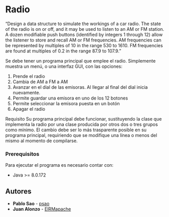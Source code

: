 # Radio

“Design a data structure to simulate the workings of a car radio. The state of the radio is on or off, and it may be used to listen to an AM or FM station. A dozen modifiable push buttons (identified by integers 1 through 12) allow the listener to store and recall AM or FM frequencies. AM frequencies can be represented by multiples of 10 in the range 530 to 1610. FM frequencies are found at multiples of 0.2 in the range 87.9 to 107.9.” 
 
Se debe tener un programa principal que emplee el radio. Simplemente muestra un menú, o una interfaz GUI, con las opciones: 

1. Prende el radio 
2. Cambia de AM a FM a AM 
3. Avanzar en el dial de las emisoras. Al llegar al final del dial inicia nuevamente. 
4. Permite guardar una emisora en uno de los 12 botones 
5. Permite seleccionar la emisora puesta en un botón 
6. Apagar el radio 
 
Requisito
Su programa principal debe funcionar, sustituyendo la clase que implementa la radio por una clase producida por otros dos o tres grupos como mínimo. El cambio debe ser lo más trasparente posible en su programa principal, requiriendo que se modifique una línea o menos del mismo al momento de compilarse.

### Prerequisitos

Para ejecutar el programa es necesario contar con:

* Java >= 8.0.172

## Autores

* **Pablo Sao** - [psao](https://github.com/psao)
* **Juan Alonzo** - [ElRMapache](https://github.com/ElRMapache)

